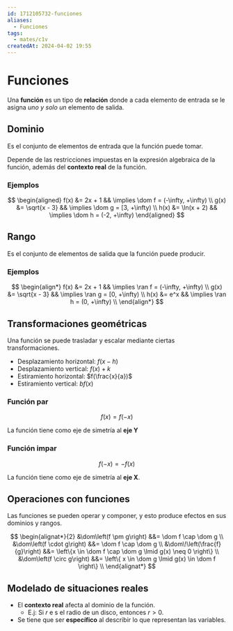 ```yaml
---
id: 1712105732-funciones
aliases:
  - Funciones
tags:
  - mates/c1v
createdAt: 2024-04-02 19:55
---
```


# Funciones

Una **función** es un tipo de **relación** donde a cada elemento de entrada se le asigna *uno y solo un* elemento de salida.

## Dominio

Es el conjunto de elementos de entrada que la función puede tomar.

Depende de las restricciones impuestas en la expresión algebraica de la función, además del **contexto real** de la función.

### Ejemplos

$$
\begin{aligned}
f(x) &= 2x + 1       && \implies    \dom f = (-\infty, +\infty) \\
g(x) &= \sqrt{x - 3} && \implies    \dom g = [3, +\infty) \\
h(x) &= \ln(x + 2)   && \implies    \dom h = (-2, +\infty)
\end{aligned}
$$

## Rango

Es el conjunto de elementos de salida que la función puede producir.

### Ejemplos

$$
\begin{align*}
f(x) &= 2x + 1       && \implies \ran f = (-\infty, +\infty) \\
g(x) &= \sqrt{x - 3} && \implies \ran g = [0, +\infty) \\
h(x) &= e^x          && \implies \ran h = (0, +\infty) \\
\end{align*}
$$

## Transformaciones geométricas

Una función se puede trasladar y escalar mediante ciertas transformaciones.

- Desplazamiento horizontal: $f(x - h)$
- Desplazamiento vertical: $f(x) + k$
- Estiramiento horizontal: $f(\frac{x}{a})$
- Estiramiento vertical: $bf(x)$

### Función par

$$
f(x) = f(-x)
$$

La función tiene como eje de simetría al **eje Y**

### Función impar

$$
f(-x) = -f(x)
$$

La función tiene como eje de simetría al **eje X**.

## Operaciones con funciones

Las funciones se pueden operar y componer, y esto produce efectos en sus dominios y rangos.

$$
\begin{alignat*}{2}
&\dom\left(f \pm g\right)   &&= \dom f \cap \dom g \\
&\dom\left(f \cdot g\right) &&= \dom f \cap \dom g \\
&\dom\!\left(\frac{f}{g}\right) &&= \left\{x \in \dom f \cap \dom g \lmid g(x) \neq 0 \right\} \\
&\dom\left(f \circ g\right) &&= \left\{ x \in \dom g \lmid g(x) \in \dom f \right\} \\
\end{alignat*}
$$

## Modelado de situaciones reales

- El **contexto real** afecta al dominio de la función.
  - E.j: Si $r$ e s el radio de un disco, entonces $r \gt 0$.
- Se tiene que ser **específico** al describir lo que representan las variables.
